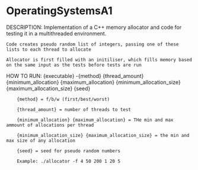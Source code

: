 # OperatingSystemsA1
DESCRIPTION:
    Implementation of a C++ memory allocator and code for testing it in a multithreaded environment.
    
    Code creates pseudo random list of integers, passing one of these lists to each thread to allocate

    Allocator is first filled with an initiliser, which fills memory based on the same input as the tests before tests are run

HOW TO RUN:
    {executable} -{method} {thread_amount} {minimum_allocation} {maximum_allocation} {minimum_allocation_size} {maximum_allocation_size} {seed}
        
        {method} = f/b/w (first/best/worst)
        
        {thread_amount} = number of threads to test
        
        {minimum_allocation} {maximum_allocation} = THe min and max ammount of allocations per thread

        {minimum_allocation_size} {maximum_allocation_size} = the min and max size of any allocation

        {seed} = seed for pseudo random numbers

        Example: ./allocator -f 4 50 200 1 20 5

